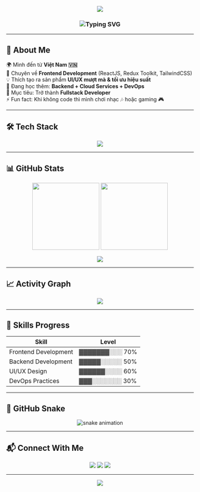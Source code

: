 <!-- Banner -->
<p align="center">
  <img src="https://capsule-render.vercel.app/api?type=waving&color=0:ff00cc,100:333399&height=200&section=header&text=Khanh%20Dao&fontSize=50&fontColor=fff&animation=twinkling&fontAlignY=35" />
</p>

<!-- Typing SVG -->
<h3 align="center">
  <img src="https://readme-typing-svg.herokuapp.com?font=Fira+Code&weight=600&size=28&duration=4000&pause=1200&color=FF4B2B&center=true&vCenter=true&width=700&lines=👋+Xin+chào,+mình+là+Khanh+Dao;💻+Frontend+Developer;🚀+ReactJS+%7C+Redux+Toolkit+%7C+TailwindCSS;✨+Luôn+học+hỏi+mỗi+ngày" alt="Typing SVG" />
</h3>

---

## 💫 About Me
🌍 Mình đến từ **Việt Nam 🇻🇳**  
🚀 Chuyên về **Frontend Development** (ReactJS, Redux Toolkit, TailwindCSS)  
💡 Thích tạo ra sản phẩm **UI/UX mượt mà & tối ưu hiệu suất**  
🌱 Đang học thêm: **Backend + Cloud Services + DevOps**  
🎯 Mục tiêu: Trở thành **Fullstack Developer**  
⚡ Fun fact: Khi không code thì mình chơi nhạc 🎶 hoặc gaming 🎮  

---

## 🛠️ Tech Stack
<p align="center">
  <img src="https://skillicons.dev/icons?i=js,ts,react,redux,tailwind,nodejs,express,html,css,git,github,vscode,mysql,java" />
</p>

---

## 📊 GitHub Stats
<p align="center">
  <img src="https://github-readme-stats.vercel.app/api?username=khanhh89&show_icons=true&theme=tokyonight&hide_border=true" height="180em"/>
  <img src="https://github-readme-streak-stats.herokuapp.com/?user=khanhh89&theme=tokyonight&hide_border=true" height="180em"/>
</p>

<p align="center">
  <img src="https://github-readme-stats.vercel.app/api/top-langs/?username=khanhh89&layout=compact&theme=tokyonight&hide_border=true"/>
</p>

---

## 📈 Activity Graph
<p align="center">
  <img src="https://github-readme-activity-graph.vercel.app/graph?username=khanhh89&theme=tokyo-night&hide_border=true"/>
</p>

---

## 🎯 Skills Progress
| Skill               | Level |
|----------------------|-------|
| Frontend Development | ▓▓▓▓▓▓▓░░░ 70% |
| Backend Development  | ▓▓▓▓▓░░░░░ 50% |
| UI/UX Design         | ▓▓▓▓▓▓░░░░ 60% |
| DevOps Practices     | ▓▓▓░░░░░░░ 30% |

---

## 🐍 GitHub Snake
<p align="center">
  <img src="https://github.com/khanhh89/khanhh89/blob/output/github-contribution-grid-snake.svg" alt="snake animation"/>
</p>

---

## 📬 Connect With Me
<p align="center">
  <a href="mailto:yourmail@example.com"><img src="https://img.shields.io/badge/Gmail-D14836?style=for-the-badge&logo=gmail&logoColor=white"/></a>
  <a href="https://linkedin.com/in/yourprofile"><img src="https://img.shields.io/badge/LinkedIn-0A66C2?style=for-the-badge&logo=linkedin&logoColor=white"/></a>
  <a href="https://facebook.com/yourprofile"><img src="https://img.shields.io/badge/Facebook-1877F2?style=for-the-badge&logo=facebook&logoColor=white"/></a>
</p>

---

<!-- Footer -->
<p align="center">
  <img src="https://capsule-render.vercel.app/api?type=waving&color=0:333399,100:ff00cc&height=120&section=footer"/>
</p>
